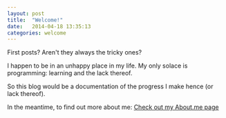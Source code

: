 ```yaml
---
layout: post
title:  "Welcome!"
date:   2014-04-18 13:35:13
categories: welcome
---
```


First posts? Aren't they always the tricky ones?

I happen to be in an unhappy place in my life. My only solace is programming: learning and the lack thereof.

So this blog would be a documentation of the progress I make hence (or lack thereof).

In the meantime, to find out more about me: [Check out my About.me page](http://about.me/tofunmi)
